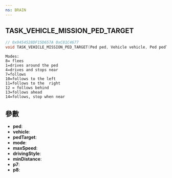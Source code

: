 ```yaml
---
ns: BRAIN
---
```

## TASK_VEHICLE_MISSION_PED_TARGET

```c
// 0x9454528DF15D657A 0xC81C4677
void TASK_VEHICLE_MISSION_PED_TARGET(Ped ped, Vehicle vehicle, Ped pedTarget, int mode, float maxSpeed, int drivingStyle, float minDistance, float p7, BOOL p8);
```

```
Modes:  
8= flees  
1=drives around the ped  
4=drives and stops near  
7=follows  
10=follows to the left  
11=follows to the  right  
12 = follows behind  
13=follows ahead  
14=follows, stop when near  
```

## 參數
* **ped**: 
* **vehicle**: 
* **pedTarget**: 
* **mode**: 
* **maxSpeed**: 
* **drivingStyle**: 
* **minDistance**: 
* **p7**: 
* **p8**: 

